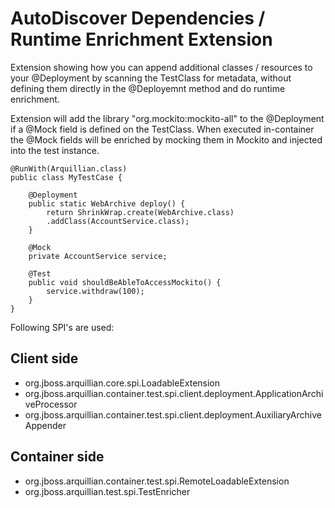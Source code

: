AutoDiscover Dependencies / Runtime Enrichment Extension 
========================================================

Extension showing how you can append additional classes / resources to your @Deployment by scanning the TestClass for metadata, 
without defining them directly in the @Deployemnt method and do runtime enrichment.

Extension will add the library "org.mockito:mockito-all" to the @Deployment if a @Mock field is defined on the TestClass. 
When executed in-container the @Mock fields will be enriched by mocking them in Mockito and injected into the test instance.  

    @RunWith(Arquillian.class)
    public class MyTestCase {
    
        @Deployment
        public static WebArchive deploy() {
            return ShrinkWrap.create(WebArchive.class)
            .addClass(AccountService.class);
        }
    
        @Mock
        private AccountService service;
    
        @Test
        public void shouldBeAbleToAccessMockito() {
            service.withdraw(100);
        }
    }

Following SPI's are used:

Client side
------------

* org.jboss.arquillian.core.spi.LoadableExtension
* org.jboss.arquillian.container.test.spi.client.deployment.ApplicationArchiveProcessor
* org.jboss.arquillian.container.test.spi.client.deployment.AuxiliaryArchiveAppender

Container side
---------------

* org.jboss.arquillian.container.test.spi.RemoteLoadableExtension
* org.jboss.arquillian.test.spi.TestEnricher
